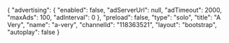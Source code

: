 {
    "advertising": {
        "enabled": false,
        "adServerUrl": null,
        "adTimeout": 2000,
        "maxAds": 100,
        "adInterval": 0
    },
    "preload": false,
    "type": "solo",
    "title": "A Very",
    "name": "a-very",
    "channelId": "118363521",
    "layout": "bootstrap",
    "autoplay": false
}